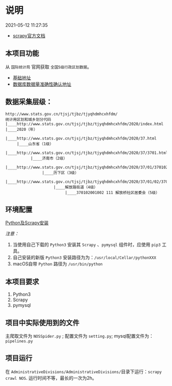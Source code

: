 # 说明

2021-05-12 11:27:35

- [scrapy官方文档](https://scrapy-chs.readthedocs.io/zh_CN/1.0/intro/tutorial.html)



## 本项目功能
从 `国际统计局` 官网获取 `全国5级行政区划数据`。

- [基础地址](http://www.stats.gov.cn/tjsj/tjbz/tjyqhdmhcxhfdm/)
- [数据库数据量准确性确认地址](结果确认：http://data.stats.gov.cn/easyquery.htm?cn=C01)



## 数据采集层级：
```
http://www.stats.gov.cn/tjsj/tjbz/tjyqhdmhcxhfdm/
统计用区划和城乡划分代码
|____http://www.stats.gov.cn/tjsj/tjbz/tjyqhdmhcxhfdm/2020/index.html
|____2020（年）
     |____http://www.stats.gov.cn/tjsj/tjbz/tjyqhdmhcxhfdm/2020/37.html
     |____山东省（1级）
           |____http://www.stats.gov.cn/tjsj/tjbz/tjyqhdmhcxhfdm/2020/37/3701.html
           |____济南市（2级）
                |____http://www.stats.gov.cn/tjsj/tjbz/tjyqhdmhcxhfdm/2020/37/01/370102.html
                |____历下区（3级）
                     |____http://www.stats.gov.cn/tjsj/tjbz/tjyqhdmhcxhfdm/2020/37/01/02/370102001.html
                     |____解放路街道（4级）
                          |____370102001002 111 解放桥社区居委会（5级）
```

## 环境配置

[Python及Scrapy安装](https://scrapy-chs.readthedocs.io/zh_CN/1.0/intro/install.html)

*注意：*
1. 当使用自己下载的 `Python3` 安装其 `Scrapy` 、`pymysql` 组件时，应使用 `pip3` 工具。
2. 自己安装的新版 `Python3` 安装路径为为：`/usr/local/Cellar/pythonXXX`
3. macOS自带 `Python` 路径为 `/usr/bin/python`

## 本项目要求
1. Python3 
2. Scrapy
3. pymysql

## 项目中实际使用到的文件

主爬取文件为 `NOSSpider.py` ;
配置文件为 `setting.py`;
mysql配置文件为：`pipelines.py`

## 项目运行
在 `AdministrativeDivisions/AdministrativeDivisions/`目录下运行：`scrapy crawl NOS`.
运行时间不等，最长的一次为2h。
